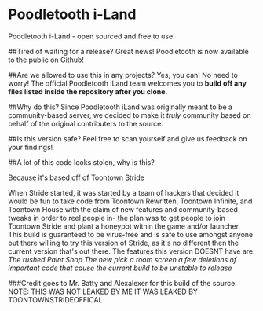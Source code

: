 # Poodletooth i-Land
 Poodletooth i-Land - open sourced and free to use.

##Tired of waiting for a release?
Great news! Poodletooth is now available to the public on Github!

##Are we allowed to use this in any projects?
Yes, you can! No need to worry! The official Poodletooth iLand team welcomes you to **build off any files listed inside the repository after you clone.**

##Why do this?
Since Poodletooth iLand was originally meant to be a community-based server, we decided to make it *truly* community based on behalf of the original contributers to the source.

##Is this version safe?
Feel free to scan yourself and give us feedback on your findings!

##A lot of this code looks stolen, why is this?

Because it's based off of Toontown Stride

When Stride started, it was started by a team of hackers that decided it would be fun to take code from Toontown Rewritten, Toontown Infinite, and Toontown House with the claim of new features and community-based tweaks in order to reel people in- the plan was to get people to join Toontown Stride and plant a honeypot within the game and/or launcher. This build is guaranteed to be virus-free and is safe to use amongst anyone out there willing to try this version of Stride, as it's no different then the current version that's out there. The features this version DOESNT have are:
*The rushed Paint Shop*
*The new pick a room screen*
*a few deletions of important code that cause the current build to be unstable to release*

###Credit goes to Mr. Batty and Alexalexer for this build of the source.
NOTE: THIS WAS NOT LEAKED BY ME IT WAS LEAKED BY TOONTOWNSTRIDEOFFICAL 
